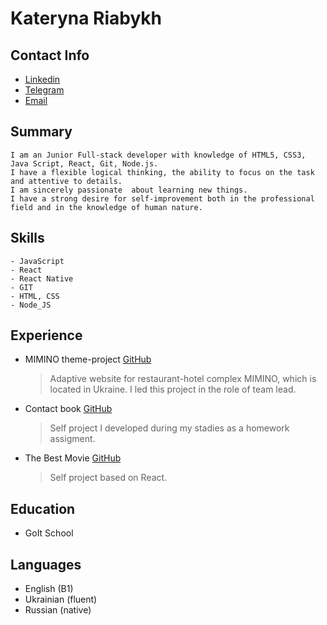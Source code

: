 # **Kateryna Riabykh**

## Contact Info

- [Linkedin](https://linkedin.com/in/katerinariabukh)
- [Telegram](https://t.me/Katerina_Riabukh)
- [Email](https://katerina.riabukh@gmail.com)


## Summary

```
I am an Junior Full-stack developer with knowledge of HTML5, CSS3, Java Script, React, Git, Node.js.
I have a flexible logical thinking, the ability to focus on the task and attentive to details.
I am sincerely passionate  about learning new things.
I have a strong desire for self-improvement both in the professional
field and in the knowledge of human nature.

```

## Skills

```
- JavaScript
- React
- React Native
- GIT
- HTML, CSS
- Node_JS

```

## Experience

- MIMINO theme-project [GitHub](https://github.com/Katerina-Riabukh/mimino-nev)
  > Adaptive website for restaurant-hotel complex MIMINO, which is located in Ukraine.
  > I led this project in the role of team lead.
- Contact book [GitHub](https://github.com/Katerina-Riabukh/contact-book-application-react.redux)
  > Self project I developed during my stadies as a homework assigment.
- The Best Movie [GitHub](https://github.com/Katerina-Riabukh/The-Best-Movie)
  > Self project based on React.

## Education

- GoIt School

## Languages

- English (B1)
- Ukrainian (fluent)
- Russian (native)
